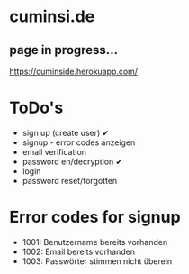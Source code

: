 # cuminsi.de

## page in progress...

https://cuminside.herokuapp.com/

# ToDo's
* sign up (create user) ✔
* signup - error codes anzeigen
* email verification
* password en/decryption ✔
* login
* password reset/forgotten

# Error codes for signup
- 1001: Benutzername bereits vorhanden
- 1002: Email bereits vorhanden
- 1003: Passwörter stimmen nicht überein